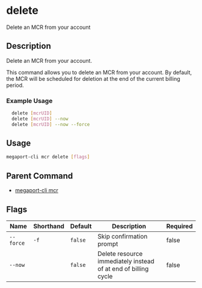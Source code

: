 # delete

Delete an MCR from your account

## Description

Delete an MCR from your account.

This command allows you to delete an MCR from your account. By default, the MCR will be scheduled for deletion at the end of the current billing period.

### Example Usage

```sh
  delete [mcrUID]
  delete [mcrUID] --now
  delete [mcrUID] --now --force
```


## Usage

```sh
megaport-cli mcr delete [flags]
```



## Parent Command

* [megaport-cli mcr](megaport-cli_mcr.md)




## Flags

| Name | Shorthand | Default | Description | Required |
|------|-----------|---------|-------------|----------|
| `--force` | `-f` | `false` | Skip confirmation prompt | false |
| `--now` |  | `false` | Delete resource immediately instead of at end of billing cycle | false |




